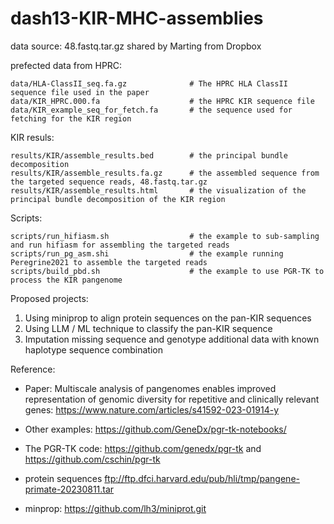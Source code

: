 # dash13-KIR-MHC-assemblies

data source: 48.fastq.tar.gz shared by Marting from Dropbox

prefected data from HPRC:

```
data/HLA-ClassII_seq.fa.gz              # The HPRC HLA ClassII sequence file used in the paper
data/KIR_HPRC.000.fa                    # the HPRC KIR sequence file
data/KIR_example_seq_for_fetch.fa       # the sequence used for fetching for the KIR region
```

KIR resuls:

```
results/KIR/assemble_results.bed        # the principal bundle decomposition 
results/KIR/assemble_results.fa.gz      # the assembled sequence from the targeted sequence reads, 48.fastq.tar.gz
results/KIR/assemble_results.html       # the visualization of the principal bundle decomposition of the KIR region
```

Scripts:

```
scripts/run_hifiasm.sh                  # the example to sub-sampling and run hifiasm for assembling the targeted reads
scripts/run_pg_asm.shi                  # the example running Peregrine2021 to assemble the targeted reads
scripts/build_pbd.sh                    # the example to use PGR-TK to process the KIR pangenome
```


Proposed projects:

1. Using miniprop to align protein sequences on the pan-KIR sequences
2. Using LLM / ML technique to classify the pan-KIR sequence
4. Imputation missing sequence and genotype additional data with known haplotype sequence combination


Reference:

- Paper: Multiscale analysis of pangenomes enables improved representation of genomic diversity for repetitive and clinically relevant genes: https://www.nature.com/articles/s41592-023-01914-y

- Other examples: https://github.com/GeneDx/pgr-tk-notebooks/

- The PGR-TK code: https://github.com/genedx/pgr-tk and https://github.com/cschin/pgr-tk

- protein sequences ftp://ftp.dfci.harvard.edu/pub/hli/tmp/pangene-primate-20230811.tar

- minprop: https://github.com/lh3/miniprot.git





